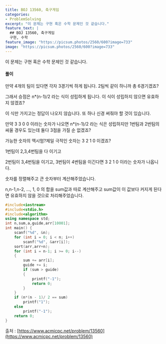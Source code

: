 ```yaml
---
title: BOJ 13560, 축구게임
categories:
- ProblemSolving
excerpt: "이 문제는 구현 혹은 수학 문제인 것 같습니다."
feature_text: |
  ## BOJ 13560, 축구게임
  구현, 수학
feature_image: "https://picsum.photos/2560/600?image=733"
image: "https://picsum.photos/2560/600?image=733"
---
```


이 문제는 구현 혹은 수학 문제인 것 같습니다.

<h4>풀이</h4> 
만약 4개의 팀이 있다면 각자 3경기씩 하게 됩니다. 2팀씩 같이 하니까 총 6경기겠죠?

그래서 승점은 n*(n-1)/2 라는 식이 성립하게 됩니다. 이 식이 성립하지 않으면 유효하지 않겠죠?

이 식만 가지고는 정답이 나오지 않습니다. 또 하나 신경 써줘야 할 것이 있습니다.

만약 3 3 0 0 이라는 숫자가 나오면 n*(n-1)/2 라는 식은 성립하지만 1번팀과 2번팀의 싸울 경우도 있는데 둘다 3점을 가질 순 없겠죠?

가능한 숫자의 맥시멈?제일 극적인 숫자는 3 2 1 0 이겠죠?

1번팀이 2,3,4번팀을 다 이기고

2번팀이 3,4번팀을 이기고, 3번팀이 4번팀을 이긴다면 3 2 1 0 이라는 숫자가 나옵니다.

숫자를 정렬해주고 큰 숫자부터 계산해주었습니다.

n,n-1,n-2, ..., 1, 0 의 합을 sum값과 따로 계산해주고 sum값이 이 값보다 커지게 된다면 유효하지 않을 것으로 처리해주었습니다.



```c++
#include<iostream>
#include<stdio.h>
#include<algorithm>
using namespace std;
int n,sum,a,guide,arr[10001];
int main() {        
	scanf("%d", &n);
	for (int i = 0; i < n; i++)
		scanf("%d", &arr[i]);
	sort(arr,arr+n);
	for (int i = n-1; i >= 0; i--)
	{
		sum += arr[i];
		guide += i;
		if (sum > guide)
		{
			printf("-1");
			return 0;
		}
	}
	if (n*(n - 1)/ 2 == sum)
		printf("1");
	else
		printf("-1");
	return 0;
}
```

출처 : [https://www.acmicpc.net/problem/13560](https://www.acmicpc.net/problem/13560)
